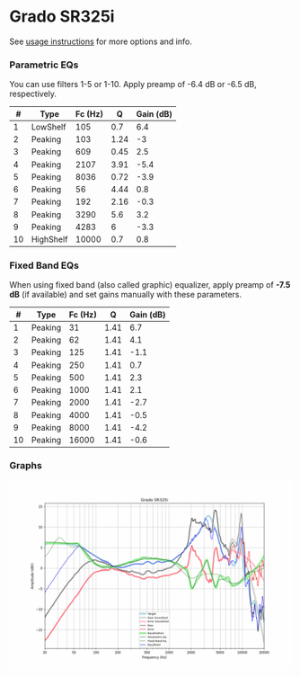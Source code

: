 # Grado SR325i
See [usage instructions](https://github.com/jaakkopasanen/AutoEq#usage) for more options and info.

### Parametric EQs
You can use filters 1-5 or 1-10. Apply preamp of -6.4 dB or -6.5 dB, respectively.

|   # | Type      |   Fc (Hz) |    Q |   Gain (dB) |
|-----|-----------|-----------|------|-------------|
|   1 | LowShelf  |       105 | 0.7  |         6.4 |
|   2 | Peaking   |       103 | 1.24 |        -3   |
|   3 | Peaking   |       609 | 0.45 |         2.5 |
|   4 | Peaking   |      2107 | 3.91 |        -5.4 |
|   5 | Peaking   |      8036 | 0.72 |        -3.9 |
|   6 | Peaking   |        56 | 4.44 |         0.8 |
|   7 | Peaking   |       192 | 2.16 |        -0.3 |
|   8 | Peaking   |      3290 | 5.6  |         3.2 |
|   9 | Peaking   |      4283 | 6    |        -3.3 |
|  10 | HighShelf |     10000 | 0.7  |         0.8 |

### Fixed Band EQs
When using fixed band (also called graphic) equalizer, apply preamp of **-7.5 dB** (if available) and set gains manually with these parameters.

|   # | Type    |   Fc (Hz) |    Q |   Gain (dB) |
|-----|---------|-----------|------|-------------|
|   1 | Peaking |        31 | 1.41 |         6.7 |
|   2 | Peaking |        62 | 1.41 |         4.1 |
|   3 | Peaking |       125 | 1.41 |        -1.1 |
|   4 | Peaking |       250 | 1.41 |         0.7 |
|   5 | Peaking |       500 | 1.41 |         2.3 |
|   6 | Peaking |      1000 | 1.41 |         2.1 |
|   7 | Peaking |      2000 | 1.41 |        -2.7 |
|   8 | Peaking |      4000 | 1.41 |        -0.5 |
|   9 | Peaking |      8000 | 1.41 |        -4.2 |
|  10 | Peaking |     16000 | 1.41 |        -0.6 |

### Graphs
![](./Grado%20SR325i.png)
